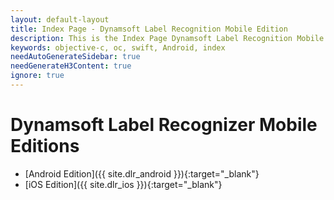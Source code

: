 ```yaml
---
layout: default-layout
title: Index Page - Dynamsoft Label Recognition Mobile Edition
description: This is the Index Page Dynamsoft Label Recognition Mobile Editions
keywords: objective-c, oc, swift, Android, index
needAutoGenerateSidebar: true
needGenerateH3Content: true
ignore: true
---
```


# Dynamsoft Label Recognizer Mobile Editions

- [Android Edition]({{ site.dlr_android }}){:target="_blank"}
- [iOS Edition]({{ site.dlr_ios }}){:target="_blank"}
